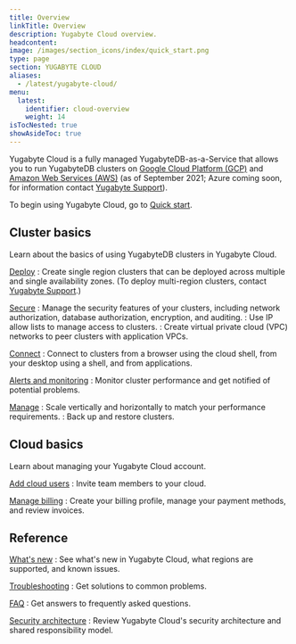 ```yaml
---
title: Overview
linkTitle: Overview
description: Yugabyte Cloud overview.
headcontent:
image: /images/section_icons/index/quick_start.png
type: page
section: YUGABYTE CLOUD
aliases:
  - /latest/yugabyte-cloud/
menu:
  latest:
    identifier: cloud-overview
    weight: 14
isTocNested: true
showAsideToc: true
---
```


Yugabyte Cloud is a fully managed YugabyteDB-as-a-Service that allows you to run YugabyteDB clusters on <a href="https://cloud.google.com/">Google Cloud Platform (GCP)</a> and <a href="https://aws.amazon.com/">Amazon Web Services (AWS)</a> (as of September 2021; Azure coming soon, for information contact [Yugabyte Support](https://support.yugabyte.com/hc/en-us/requests/new?ticket_form_id=360003113431)).

To begin using Yugabyte Cloud, go to [Quick start](cloud-quickstart).

## Cluster basics

Learn about the basics of using YugabyteDB clusters in Yugabyte Cloud.

[Deploy](../cloud-basics/)
: Create single region clusters that can be deployed across multiple and single availability zones. (To deploy multi-region clusters, contact [Yugabyte Support](https://support.yugabyte.com/hc/en-us/requests/new?ticket_form_id=360003113431).)

[Secure](../cloud-secure-clusters)
: Manage the security features of your clusters, including network authorization, database authorization, encryption, and auditing.
: Use IP allow lists to manage access to clusters.
: Create virtual private cloud (VPC) networks to peer clusters with application VPCs.

[Connect](../cloud-connect)
: Connect to clusters from a browser using the cloud shell, from your desktop using a shell, and from applications.

[Alerts and monitoring](../cloud-monitor)
: Monitor cluster performance and get notified of potential problems.

[Manage](../cloud-clusters)
: Scale vertically and horizontally to match your performance requirements.
: Back up and restore clusters.

## Cloud basics

Learn about managing your Yugabyte Cloud account.

[Add cloud users](../cloud-admin/manage-access)
: Invite team members to your cloud.

[Manage billing](../cloud-admin/cloud-billing-profile)
: Create your billing profile, manage your payment methods, and review invoices.

## Reference

[What's new](../release-notes)
: See what's new in Yugabyte Cloud, what regions are supported, and known issues.

[Troubleshooting](../cloud-troubleshoot)
: Get solutions to common problems.

[FAQ](../cloud-faq)
: Get answers to frequently asked questions.

[Security architecture](../cloud-security)
: Review Yugabyte Cloud's security architecture and shared responsibility model.
